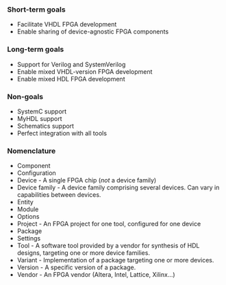### Short-term goals
* Facilitate VHDL FPGA development
* Enable sharing of device-agnostic FPGA components
### Long-term goals
* Support for Verilog and SystemVerilog
* Enable mixed VHDL-version FPGA development
* Enable mixed HDL FPGA development
### Non-goals
* SystemC support
* MyHDL support
* Schematics support
* Perfect integration with all tools
### Nomenclature
* Component
* Configuration
* Device - A single FPGA chip (*not* a device family)
* Device family - A device family comprising several devices. Can vary in capabilities between devices.
* Entity
* Module
* Options
* Project - An FPGA project for one tool, configured for one device
* Package
* Settings
* Tool - A software tool provided by a vendor for synthesis of HDL designs, targeting one or more device families.
* Variant - Implementation of a package targeting one or more devices.
* Version - A specific version of a package.
* Vendor - An FPGA vendor (Altera, Intel, Lattice, Xilinx...)
